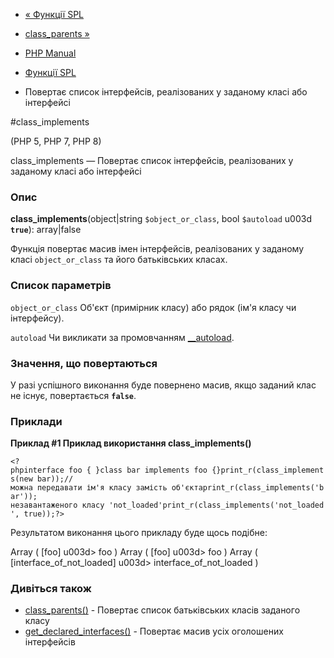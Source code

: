 - [« Функції SPL](ref.spl.md)
- [class_parents »](function.class-parents.md)

- [PHP Manual](index.md)
- [Функції SPL](ref.spl.md)
- Повертає список інтерфейсів, реалізованих у заданому класі або
інтерфейсі

#class_implements

(PHP 5, PHP 7, PHP 8)

class_implements — Повертає список інтерфейсів, реалізованих у
заданому класі або інтерфейсі

### Опис

**class_implements**(object\|string `$object_or_class`, bool `$autoload`
u003d **`true`**): array\|false

Функція повертає масив імен інтерфейсів, реалізованих у заданому
класі `object_or_class` та його батьківських класах.

### Список параметрів

`object_or_class`
Об'єкт (примірник класу) або рядок (ім'я класу чи інтерфейсу).

`autoload`
Чи викликати за промовчанням [\_\_autoload](language.oop5.autoload.md).

### Значення, що повертаються

У разі успішного виконання буде повернено масив, якщо заданий
клас не існує, повертається **`false`**.

### Приклади

**Приклад #1 Приклад використання **class_implements()****

`<?phpinterface foo { }class bar implements foo {}print_r(class_implements(new bar));//можна передавати ім'я класу замість об'єктаprint_r(class_implements('bar')); незавантаженого класу 'not_loaded'print_r(class_implements('not_loaded', true));?> `

Результатом виконання цього прикладу буде щось подібне:

Array
(
[foo] u003d> foo
)
Array
(
[foo] u003d> foo
)
Array
(
[interface_of_not_loaded] u003d> interface_of_not_loaded
)

### Дивіться також

- [class_parents()](function.class-parents.md) - Повертає список
батьківських класів заданого класу
- [get_declared_interfaces()](function.get-declared-interfaces.md) -
Повертає масив усіх оголошених інтерфейсів
